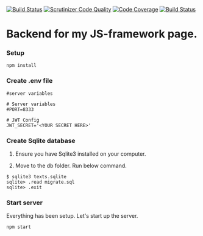 [![Build Status](https://travis-ci.org/Deel18/me-api.svg?branch=master)](https://travis-ci.org/Deel18/me-api)
[![Scrutinizer Code Quality](https://scrutinizer-ci.com/g/Deel18/me-api/badges/quality-score.png?b=master)](https://scrutinizer-ci.com/g/Deel18/me-api/?branch=master)
[![Code Coverage](https://scrutinizer-ci.com/g/Deel18/me-api/badges/coverage.png?b=master)](https://scrutinizer-ci.com/g/Deel18/me-api/?branch=master)
[![Build Status](https://scrutinizer-ci.com/g/Deel18/me-api/badges/build.png?b=master)](https://scrutinizer-ci.com/g/Deel18/me-api/build-status/master)

Backend for my JS-framework page.
================================


### Setup

```
npm install
```

### Create .env file

```
#server variables

# Server variables
#PORT=8333

# JWT Config
JWT_SECRET='<YOUR SECRET HERE>'
```

### Create Sqlite database

1. Ensure you have Sqlite3 installed on your computer.

2. Move to the db folder. Run below command.

```
$ sqlite3 texts.sqlite
sqlite> .read migrate.sql
sqlite> .exit
```

### Start server
Everything has been setup. Let's start up the server.

```
npm start
```
